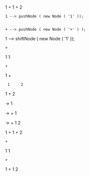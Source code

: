 1 + 1 + 2 


    1 --> pushNode ( new Node ( '1' ));


    + --> pushNode ( new Node ( '+' ) );
1     --> shiftNode ( new Node ( '1' ));


    +
1       1



    +
       
1       +
        
     1     2



1 + 2

-> 1


->      +
    1       
    

->      +
    1       2

    
    
1 + 1 + 2 


    +
1       1

    +
1       +
    1       2

